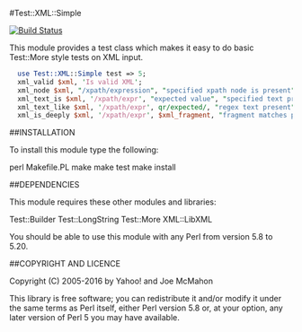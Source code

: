 #Test::XML::Simple

[![Build Status](https://travis-ci.org/joemcmahon/test-xml-simple.svg?branch=master)](https://travis-ci.org/joemcmahon/test-xml-simple)

This module provides a test class which makes it easy to do basic
Test::More style tests on XML input.

```perl
  use Test::XML::Simple test => 5;
  xml_valid $xml, 'Is valid XML';
  xml_node $xml, "/xpath/expression", "specified xpath node is present";
  xml_text_is $xml, '/xpath/expr', "expected value", "specified text present";
  xml_text_like $xml, '/xpath/expr', qr/expected/, "regex text present";
  xml_is_deeply $xml, '/xpath/expr', $xml_fragment, "fragment matches path";
```

##INSTALLATION

To install this module type the following:

   perl Makefile.PL
   make
   make test
   make install

##DEPENDENCIES

This module requires these other modules and libraries:

  Test::Builder
  Test::LongString
  Test::More
  XML::LibXML

You should be able to use this module with any Perl from version 5.8 to 5.20.

##COPYRIGHT AND LICENCE

Copyright (C) 2005-2016 by Yahoo! and Joe McMahon

This library is free software; you can redistribute it and/or modify
it under the same terms as Perl itself, either Perl version 5.8 or,
at your option, any later version of Perl 5 you may have available.
